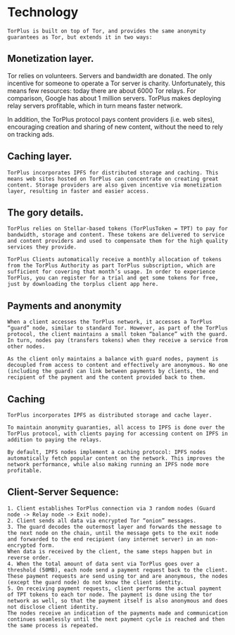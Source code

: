 # Technology

    TorPlus is built on top of Tor, and provides the same anonymity guarantees as Tor, but extends it in two ways:

## Monetization layer.
Tor relies on volunteers. Servers and bandwidth are donated. The only incentive for someone to operate a Tor server is charity. Unfortunately, this means few resources: today there are about 6000 Tor relays. For comparison, Google has about 1 million servers. TorPlus makes deploying relay servers profitable, which in turn means faster network.

In addition, the TorPlus protocol pays content providers (i.e. web sites), encouraging creation and sharing of new content, without the need to rely on tracking ads.

## Caching layer.

    TorPlus incorporates IPFS for distributed storage and caching. This means web sites hosted on TorPlus can concentrate on creating great content. Storage providers are also given incentive via monetization layer, resulting in faster and easier access.

## The gory details.

    TorPlus relies on Stellar-based tokens (TorPlusToken = TPT) to pay for bandwidth, storage and content. These tokens are delivered to service and content providers and used to compensate them for the high quality services they provide.

    TorPlus Clients automatically receive a monthly allocation of tokens from the TorPlus Authority as part TorPlus subscription, which are sufficient for covering that month’s usage. In order to experience TorPlus, you can register for a trial and get some tokens for free, just by downloading the torplus client app here.

## Payments and anonymity

    When a client accesses the TorPlus network, it accesses a TorPlus “guard” node, similar to standard Tor. However, as part of the TorPlus protocol, the client maintains a small token “balance” with the guard. In turn, nodes pay (transfers tokens) when they receive a service from other nodes.

    As the client only maintains a balance with guard nodes, payment is decoupled from access to content and effectively are anonymous. No one (including the guard) can link between payments by clients, the end recipient of the payment and the content provided back to them.

## Caching

    TorPlus incorporates IPFS as distributed storage and cache layer.

    To maintain anonymity guaranties, all access to IPFS is done over the TorPlus protocol, with clients paying for accessing content on IPFS in addition to paying the relays.

    By default, IPFS nodes implement a caching protocol: IPFS nodes automatically fetch popular content on the network. This improves the network performance, while also making running an IPFS node more profitable.

## Client-Server Sequence:

    1. Client establishes TorPlus connection via 3 random nodes (Guard node -> Relay node -> Exit node).
    2. Client sends all data via encrypted Tor “onion” messages.
    3. The guard decodes the outermost layer and forwards the message to the next node on the chain, until the message gets to the exit node and forwarded to the end recipient (any internet server) in an non-encrypted form.
    When data is received by the client, the same steps happen but in reverse order.
    4. When the total amount of data sent via TorPlus goes over a threshold (50MB), each node send a payment request back to the client. These payment requests are send using tor and are anonymous, the nodes (except the guard node) do not know the client identity.
    5. On receiving payment requests, client performs the actual payment of TPT tokens to each tor node. The payment is done using the tor network as well, so that the payment itself is also anonymous and does not disclose client identity.
    The nodes receive an indication of the payments made and communication continues seamlessly until the next payment cycle is reached and then the same process is repeated.
